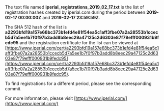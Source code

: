 The text file named **iperial_registrations_2019_02_17.txt** is the list of registration hashes created by iperial.com during the period between **2019-02-17 00:00:00Z** and **2019-02-17 23:59:59Z**.

The SHA 512 hash of the list is **a2293bfd19a157e68bc373b1efd4e81f54ea5c1aff3fbe07a2a28553b1ccecb5d7a5ee1b7f0f97b3add8b8eec29a47125c2d6303e87f79efff000931b9fedc95** and the registration certificate for the list can be viewed at [https://www.iperial.com/cert/a2293bfd19a157e68bc373b1efd4e81f54ea5c1aff3fbe07a2a28553b1ccecb5d7a5ee1b7f0f97b3add8b8eec29a47125c2d6303e87f79efff000931b9fedc95](https://www.iperial.com/cert/a2293bfd19a157e68bc373b1efd4e81f54ea5c1aff3fbe07a2a28553b1ccecb5d7a5ee1b7f0f97b3add8b8eec29a47125c2d6303e87f79efff000931b9fedc95).

To find registrations for a different period, please see the corresponding commit.

For more information, please visit [https://www.iperial.com/](https://www.iperial.com/)
